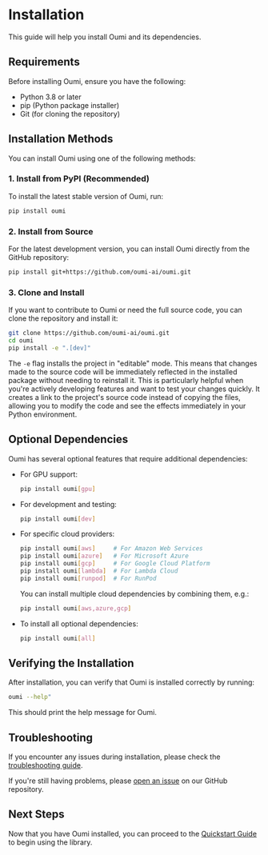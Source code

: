 # Installation

This guide will help you install Oumi and its dependencies.

## Requirements

Before installing Oumi, ensure you have the following:

- Python 3.8 or later
- pip (Python package installer)
- Git (for cloning the repository)

## Installation Methods

You can install Oumi using one of the following methods:

### 1. Install from PyPI (Recommended)

To install the latest stable version of Oumi, run:

```bash
pip install oumi
```

### 2. Install from Source

For the latest development version, you can install Oumi directly from the GitHub repository:

```bash
pip install git+https://github.com/oumi-ai/oumi.git
```

### 3. Clone and Install

If you want to contribute to Oumi or need the full source code, you can clone the repository and install it:

```bash
git clone https://github.com/oumi-ai/oumi.git
cd oumi
pip install -e ".[dev]"
```

The `-e` flag installs the project in "editable" mode. This means that changes made to the source code will be immediately reflected in the installed package without needing to reinstall it. This is particularly helpful when you're actively developing features and want to test your changes quickly. It creates a link to the project's source code instead of copying the files, allowing you to modify the code and see the effects immediately in your Python environment.

## Optional Dependencies

Oumi has several optional features that require additional dependencies:

- For GPU support:

  ```bash
  pip install oumi[gpu]
  ```

- For development and testing:

  ```bash
  pip install oumi[dev]
  ```

- For specific cloud providers:

  ```bash
  pip install oumi[aws]     # For Amazon Web Services
  pip install oumi[azure]   # For Microsoft Azure
  pip install oumi[gcp]     # For Google Cloud Platform
  pip install oumi[lambda]  # For Lambda Cloud
  pip install oumi[runpod]  # For RunPod
  ```

  You can install multiple cloud dependencies by combining them, e.g.:

  ```bash
  pip install oumi[aws,azure,gcp]
  ```

- To install all optional dependencies:

  ```bash
  pip install oumi[all]
  ```

## Verifying the Installation

After installation, you can verify that Oumi is installed correctly by running:

```bash
oumi --help"
```

This should print the help message for Oumi.

## Troubleshooting

If you encounter any issues during installation, please check the [troubleshooting guide](../faq/troubleshooting.md).

If you're still having problems, please [open an issue](https://github.com/oumi-ai/oumi/issues) on our GitHub repository.

## Next Steps

Now that you have Oumi installed, you can proceed to the [Quickstart Guide](quickstart.md) to begin using the library.
